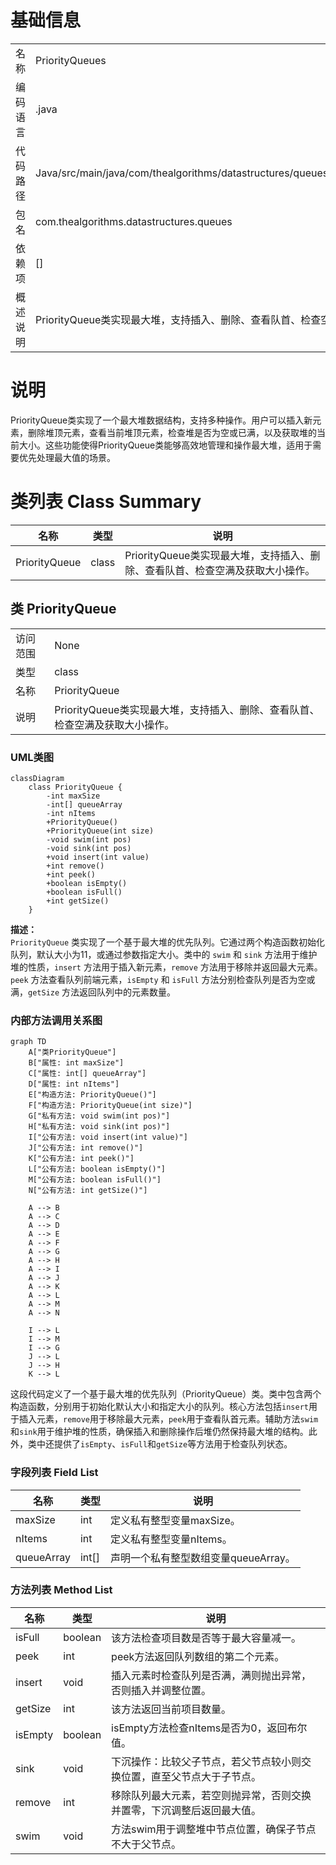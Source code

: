 # 基础信息

|      |      |
|------|------|
| 名称 | PriorityQueues |
| 编码语言 | .java |
| 代码路径 | Java/src/main/java/com/thealgorithms/datastructures/queues/PriorityQueues.java |
| 包名 | com.thealgorithms.datastructures.queues |
| 依赖项 | [] |
| 概述说明 | PriorityQueue类实现最大堆，支持插入、删除、查看队首、检查空满及获取大小操作。 |

# 说明

PriorityQueue类实现了一个最大堆数据结构，支持多种操作。用户可以插入新元素，删除堆顶元素，查看当前堆顶元素，检查堆是否为空或已满，以及获取堆的当前大小。这些功能使得PriorityQueue类能够高效地管理和操作最大堆，适用于需要优先处理最大值的场景。

# 类列表 Class Summary

| 名称   | 类型  | 说明 |
|-------|------|-------------|
| PriorityQueue | class | PriorityQueue类实现最大堆，支持插入、删除、查看队首、检查空满及获取大小操作。 |



## 类 PriorityQueue

|      |      |
|------|------|
| 访问范围 | None |
| 类型 | class |
| 名称 | PriorityQueue |
| 说明 | PriorityQueue类实现最大堆，支持插入、删除、查看队首、检查空满及获取大小操作。 |


### UML类图

```mermaid
classDiagram
    class PriorityQueue {
        -int maxSize
        -int[] queueArray
        -int nItems
        +PriorityQueue()
        +PriorityQueue(int size)
        -void swim(int pos)
        -void sink(int pos)
        +void insert(int value)
        +int remove()
        +int peek()
        +boolean isEmpty()
        +boolean isFull()
        +int getSize()
    }
```

**描述：**  
`PriorityQueue` 类实现了一个基于最大堆的优先队列。它通过两个构造函数初始化队列，默认大小为11，或通过参数指定大小。类中的 `swim` 和 `sink` 方法用于维护堆的性质，`insert` 方法用于插入新元素，`remove` 方法用于移除并返回最大元素。`peek` 方法查看队列前端元素，`isEmpty` 和 `isFull` 方法分别检查队列是否为空或满，`getSize` 方法返回队列中的元素数量。


### 内部方法调用关系图

```mermaid
graph TD
    A["类PriorityQueue"]
    B["属性: int maxSize"]
    C["属性: int[] queueArray"]
    D["属性: int nItems"]
    E["构造方法: PriorityQueue()"]
    F["构造方法: PriorityQueue(int size)"]
    G["私有方法: void swim(int pos)"]
    H["私有方法: void sink(int pos)"]
    I["公有方法: void insert(int value)"]
    J["公有方法: int remove()"]
    K["公有方法: int peek()"]
    L["公有方法: boolean isEmpty()"]
    M["公有方法: boolean isFull()"]
    N["公有方法: int getSize()"]

    A --> B
    A --> C
    A --> D
    A --> E
    A --> F
    A --> G
    A --> H
    A --> I
    A --> J
    A --> K
    A --> L
    A --> M
    A --> N

    I --> L
    I --> M
    I --> G
    J --> L
    J --> H
    K --> L
```

这段代码定义了一个基于最大堆的优先队列（PriorityQueue）类。类中包含两个构造函数，分别用于初始化默认大小和指定大小的队列。核心方法包括`insert`用于插入元素，`remove`用于移除最大元素，`peek`用于查看队首元素。辅助方法`swim`和`sink`用于维护堆的性质，确保插入和删除操作后堆仍然保持最大堆的结构。此外，类中还提供了`isEmpty`、`isFull`和`getSize`等方法用于检查队列状态。

### 字段列表 Field List

| 名称  | 类型  | 说明 |
|-------|-------|------|
| maxSize | int | 定义私有整型变量maxSize。 |
| nItems | int | 定义私有整型变量nItems。 |
| queueArray | int[] | 声明一个私有整型数组变量queueArray。 |

### 方法列表 Method List

| 名称  | 类型  | 说明 |
|-------|-------|------|
| isFull | boolean | 该方法检查项目数是否等于最大容量减一。 |
| peek | int | peek方法返回队列数组的第二个元素。 |
| insert | void | 插入元素时检查队列是否满，满则抛出异常，否则插入并调整位置。 |
| getSize | int | 该方法返回当前项目数量。 |
| isEmpty | boolean | isEmpty方法检查nItems是否为0，返回布尔值。 |
| sink | void | 下沉操作：比较父子节点，若父节点较小则交换位置，直至父节点大于子节点。 |
| remove | int | 移除队列最大元素，若空则抛异常，否则交换并置零，下沉调整后返回最大值。 |
| swim | void | 方法swim用于调整堆中节点位置，确保子节点不大于父节点。 |





